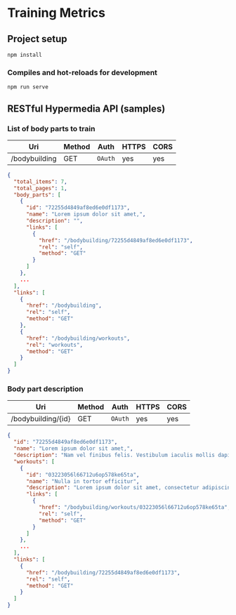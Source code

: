 # Training Metrics

## Project setup
```
npm install
```

### Compiles and hot-reloads for development
```
npm run serve
```

## RESTful Hypermedia API (samples)

### List of body parts to train
Uri | Method | Auth | HTTPS | CORS |
|---|---|---|---|---|
| /bodybuilding | GET | `OAuth` | yes | yes |

```json
{
  "total_items": 7,
  "total_pages": 1,
  "body_parts": [
    {
      "id": "72255d4849af8ed6e0df1173",
      "name": "Lorem ipsum dolor sit amet,",
      "description": "",
      "links": [
        {
          "href": "/bodybuilding/72255d4849af8ed6e0df1173",
          "rel": "self",
          "method": "GET"
        }
      ]
    },
    ...
  ],
  "links": [
    {
      "href": "/bodybuilding",
      "rel": "self",
      "method": "GET"
    },
    {
      "href": "/bodybuilding/workouts",
      "rel": "workouts",
      "method": "GET"
    }
  ]
}
``` 

### Body part description
Uri | Method | Auth | HTTPS | CORS |
|---|---|---|---|---|
| /bodybuilding/{id} | GET | `OAuth` | yes | yes |

```json
{
  "id": "72255d4849af8ed6e0df1173",
  "name": "Lorem ipsum dolor sit amet,",
  "description": "Nam vel finibus felis. Vestibulum iaculis mollis dapibus.",
  "workouts": [
    {
      "id": "03223056l66712u6op578ke65ta",
      "name": "Nulla in tortor efficitur",
      "description": "Lorem ipsum dolor sit amet, consectetur adipiscing elit.",
      "links": [
        {
          "href": "/bodybuilding/workouts/03223056l66712u6op578ke65ta",
          "rel": "self",
          "method": "GET"
        }
      ]
    },
    ...
  ],
  "links": [
    {
      "href": "/bodybuilding/72255d4849af8ed6e0df1173",
      "rel": "self",
      "method": "GET"
    }
  ]
}
``` 

